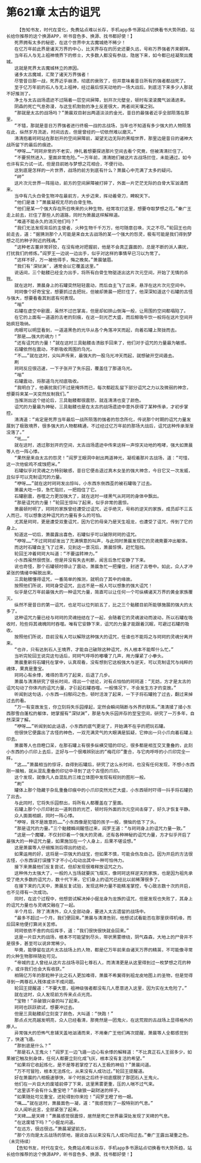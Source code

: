 # 第621章 太古的诅咒
        【告知书友，时代在变化，免费站点难以长存，手机app多书源站点切换看书大势所趋，站长给你推荐的这个换源APP，听书音色多、换源、找书都好使！】
       死界拥有太多的秘密，在这个世界中太古魔城绝不稀少！
       在亿万年前此界是诸天万界的中心，比天界存在的历史还要久远，号称万界强者齐来朝拜。
       当年石人与无上祖神境界下的修士，大多数人都没有参战，隐居下来，如今都已经凝聚出魔城。
       这就是死界太古魔城林立的原因。
       诸多太古魔城，汇聚了诸天万界强者！
       尽管昔日那一战，死界近乎崩溃，彻底的衰败了，但并意味着昔日所有的强者都战死了。
       至于亿万年前的石人与无上祖神，经过最后惊天动地的一场大战后，到底活下来多少人那就不好推测了。
       净土与太古战场遗迹不过隔着一层空间屏障，划开次元壁垒，顿时有滚滚魔气汹涌进来。
       阴森的死亡气息弥漫，与这生机勃勃的净土反差很大，两者间天壤之别。
       “那就是太古的战场吗？”萧晨双目射出两道淡淡的金光，昔日的最强者近乎全部陨落在那里。
       “不错，那就是昔日万界强者进行终极一战的古战场，当年也不知道有多少强大的人物陨落在此，纵然岁月流逝，时间远去，但是曾经的一切依然难以磨灭。”
       清清抱着珂珂站在那划开的空间屏障前，凝望无边无际的黑暗世界，那里边是昔日的诸神大战所留下的最后的痕迹。
       “咿呀……”珂珂非常的不老实，挣扎着想要探进那片空间去看个究竟，但被清清拦住了。
       “不要贸然进入，里面非常危险。”一万年前，清清她们被这片古战场拦住，未能通过。如今也许有实力试一试，但是目前她与梦想之花相合，不便行动。
       这到底是怎样的一片世界，战场的前方到底有什么？萧晨心中充满了太多的疑问。
       “砰”
       这片次元世界一阵摇动，前方的空间屏障被打碎了，外面一片茫茫无际的白骨大军汹涌而来。
       当中有几头白骨生物冲在最前方，大步迈来，挥动着骨刀，睥睨天下。
       “他们是谁？”萧晨凝视无尽的白骨生物。
       “他们是某一个强大存在所召唤来的火种生物，经常攻打这里，想要夺取梦想之花。”秦广王走上前去，拦住了那些人的道路，同时为萧晨这样解释道。
       “难道不能永久的消灭他们吗？”
       “我们无法发现背后的主使者，火种生物千千万万，他可随意召唤，灭之不尽。”轮回王也向前走去，道：“据猜测那个人可能是来自太古战场的某一个强大的怨灵，极有可能是我们得到梦想之花的种子附近的残魂。”
       “这种老古董非常奸狡，在没有绝对把握前，他是不会真正露面的，总是不断的派人袭扰，打扰我们的修炼。”阎罗王一边说一边出手，似乎对这样的事情早已习以为常了。
       “这样不好，万一被他得手，悔之晚矣。”萧晨皱眉。
       “我们有‘深狱渊’，通常会以它覆盖这里。”
       说话间，三个骷髅已经全力出手，将所有白骨生物驱逐出这片次元空间，开始了无情的杀戮。
       就在这时，萧晨身上的石罐突然轻轻震动，而后自主飞了出来，悬浮在这片次元空间中。
       珂珂像个好奇宝宝，想要抓过去把玩，但被却萧晨一把拦住了，他深深知道这个石罐的古怪与强大，想要看看其到底有何表现。
       “嗡”
       石罐在虚空中剧震，虽然不过巴掌高，但是却如排山倒海一般，让周围的空间都塌陷了。
       在它的上面有一道道的古老的刻痕，在这一刻光芒大盛，而后鲸吸牛饮一般将在这片空间开始疯狂吸纳。
       肉眼可以明显看到，一道道黑色的光华从各个角落冲天而起，向着石罐上聚拢而去。
       “那是……强大的魂力！”
       “还有诅咒的力量！”就在这时三具骷髅击溃敌手回来了，他们对于诅咒的力量最为敏感。
       石罐依然在震动，不断吸收周围的乌光。
       “不……”就在这时，尖叫声传来，最强大的一股乌光冲天而起，就想破开空间遁去。
       刷
       珂珂反应很迅速，一下子张开了失乐园，覆盖住了那道乌光。
       “嗡”
       石罐震动，将那道乌光彻底吸收。
       “我明白了，他袭扰我们不过是掩饰而已，每次都趁乱留下部分诅咒之力以及微弱的神念，想要将来某一天突然反制我们。”
       当推测出这个结论后，三具骷髅都很震怒，就连清清也变了颜色。
       诅咒的力量最为神秘，三具骷髅也是在太古的战场遗迹中意外获得了某种传承，才初步掌控。
       清清道：“肯定是死界当年最后一战所陨落的强者的怨念所化，传说那个时期的诅咒力量发展到了极致境界，很多强大的人物都精通，不过经过亿万年前的那场大战后，诅咒这种传承渐渐没落了。”
       “吼……”
       就在这时，透过那划开的空间，太古战场遗迹中传来这样一声惊天动地的咆哮，强大如萧晨等人也一阵心悸。
       “果然是来自太古的怨灵！”阎罗王眼洞中射出两道神光，凝视着那片古战场，道：“可惜，这一次他偷鸡不成蚀把米。”
       石罐似乎对灵魂之力特别敏感，昔日它便击退过真木女圣的强大神念，今日它又一次发威，且似乎可以克制诅咒的力量。
       “咿呀……”就在这时珂珂发出惊叫，小东西东倒西歪的被石罐吸了过去。
       萧晨大吃一惊，急忙阻拦，一把抱住了它。
       石罐剧震，吞噬之力更加强大了，就在这时一缕黑气从珂珂的身体中飘出。
       “那是诅咒的力量！”轮回王惊叫了起来，似乎非常的震惊。
       萧晨顿时明了，珂珂的家族曾经遭受过诅咒，近乎绝灭，号称的逆天的家族，成员却不三五人而已，可以想象这种诅咒的力量有多么的可怕。
       尤其是珂珂，更是遭受双重诅咒，因为它的母亲乃是天生祖龙，也遭受了诅咒，传到了它的身上。
       知道这一切后，萧晨露出喜色，石罐似乎可以破除珂珂的诅咒。
       “咿呀……”不过珂珂却发出了充满惧意的叫声，与此同时萧晨发现它的灵魂竟要冲出躯体。
       而这时石罐自主飞了过来，见到这一景况后，萧晨惊惧，赶忙阻挡。
       轮回王冲着珂珂大叫道：“不要运转神力。”
       小东西虽然很慌张，但是并没有失去判断，闻言后急忙安静了下来。
       说也奇怪，那个石罐顿时停止了震动，萧晨急忙一把攥住，封进了古卷中。如此，众人才冲紧张的情绪中解脱出来。
       三具骷髅懂得诅咒，一番简单的推测，就明白了其中的缘故。
       按照他们所说，珂珂身受诅咒，且远不是一般人可以想象的强大诅咒！
       似乎是亿万年前最强大的一种诅咒力量，简直可以让任何一个可纵横诸天万界的黄金家族覆灭。
       纵然不是昔日的第一诅咒，也足可以位列前五了，比之三个骷髅目前所能够施展的强大的太多了。
       这种诅咒力量已经与珂珂的灵魂扭结在了一起，会随着它的灵魂波动而波动，所以石罐在吸收时，险些将其魂魄同时吞噬。唯有它安静下来，诅咒的力量才能跟着沉眠，可避过石罐的吸收。
       按照他们所说，目前没有人可以解除这种强大的诅咒，任谁也不能将之与珂珂的灵魂分离开来。
       “也许，只有达到石人王境界，才能自己破除这种诅咒，外人根本不能帮什么忙。”
       当听完轮回王说完这句话后，珂珂气呼呼的嘟囔了几声，用力攥紧了小拳头。
       萧晨重新将石罐托在掌中，认真观看，没有想到它这般强大与逆天，可以克制诅咒与纯粹的魂体，果真是重宝。
       珂珂心有余悸，难得的乖巧了起来，后退了几步。
       萧晨与清清研究了很长时间，得出一个结论，对有点怕怕的珂珂道：“无妨，方才是太古的诅咒勾动了你体内的诅咒力量，才引起石罐吞噬。一般情况下，不会发生方才的变故。”
       听闻到这句话，小东西一扫郁闷之色，顿时活泼了起来，一下子将石罐抢了过去，翻过来掉过去的看。
       “万一有变故发生，你立刻将失乐园撑起，定然会瞬间隔断与外界的联系。”清清揉了揉小东西那雪白蓬松的躯体，她掌握有“深狱渊”，那是与失乐园并存的至宝空间，研究了一万多年，自然深深了解。
       “咿呀……”听闻到如此话语，小东西的底气更足了，开始满不在乎的把玩石罐。
       但很快它便露出了古怪的神色，一双充满灵气的大眼满是狐疑，它伸出一只小爪向着石罐上印去。
       萧晨等人也目瞪口呆，在那石罐上有很多纵横交错的印记，很多都是相互交叉重叠的，此刻小东西的小爪印上去后，正好与一个很难辨别出的“梅花印”重合，与它肉呼呼的小爪印完全一样。
       “这……”萧晨相当的惊讶，自得到石罐后，研究了这么长时间，也没有任何发现，不想小东西刚一接触，就从混乱重叠的印记中寻到了这个古怪的爪印。
       这个发现，就像凡人自混乱的三维立体图中发现有规则的图形一般。
       “刷”
       罐体上那个隐藏于杂乱重叠印痕中的小爪印突然光芒大盛，小东西顿时吓得一抖手将石罐扔了出去。
       与此同时，它将失乐园祭出，将所有人都覆盖在了里面。
       石罐上那个小爪印射出一道刺目的光芒，顿时将外面的次元空间击穿了，好久才恢复平静。
       众人面面相觑，同时一阵心悸。
       “咿呀，我不是故意的……”小东西像是犯错的孩子一般，懊恼的低下了头。
       “那是诅咒的力量。”三个骷髅瞬间醒悟过来，阎罗王道：“与珂珂身上的诅咒力量一致。”
       “这是一个魔罐，不仅封印着一个强大的灵魂，还有各种神秘的诅咒力量，方才似乎开启了最强大的一种诅咒力量，如果施加在一个人身上，后果不堪设想。”
       这是萧晨等人仔细推测后得出的结论。
       如果运用的好，这将是一宗强大的战宝，但如果不慎，可能会伤及自己。因为开启的方法很古怪，小东西误打误撞下才不小心勾动出其中一种可怕伟力。
       接下来萧晨他们反复尝试，但却发现很难释放诅咒之力。
       这种伟力太强大了，一般的人当场就要灰飞烟灭，像珂珂这样逆天的家族，也是因为祖先承受了绝大多数的诅咒力，数十代下来，它们身上的诅咒已经比以前稀薄很多了。
       在接下来的几天中，萧晨反复试验，发现这种力量不能精准掌控，专心致志数十次的开启，也不见得有一次成功。
       同时，在这个过程中，他想尝试解决掉小倔龙身为龙族的诅咒，但是发现也失败了，其身上的诅咒力量也与灵魂交融在了一起。
       半个月后，除了清清外，众人全部动身，要进入太古遗留的战场中。
       “最多不超过一个月，我们便回来。”萧晨与清清告别，他想试试看能否在那里获得机缘，而后回来他便打算闭关苦修。
       珂珂依依不舍的向后挥手，道：“我们很快很快就会回来。”
       这是一片巨大的战场，根本不可能望到尽头，带状黑雾缭绕，阴气森森，大地上的尸骨并不是很多，甚至可以说非常稀少。
       毕竟，能够留在这片太古战场上的人物，都是亿万年前来自诸天万界的精英，不可能像寻常的火种生物那样随处可见。
       “帝城的主人曾经从这片古战场寻回七尊石人，而清清更是从这里得到过一枚梦想之花的种子，或许我们也会大有收获。”
       相隔亿万年的那粒种子比之石人更加难得，萧晨不希冀得到祖龙皮地图上的圣物，但是觉得寻到一两尊石人残体或许不成问题。
       轮回王提醒道：“不要大意，祖神级强者都没有几人愿意进入这里，因为实在太危险了。”
       就在这时，众人发现前方传来点点光亮。
       “宝物！”杀破狼兴奋的叫了起来。
       珂珂也跃跃欲试，想要冲过去。
       但是三具骷髅却立刻变了颜色，大叫道：“快跑！”
       那点点光亮越发明亮，众人已经看清，那竟然是一团鬼火，在这荒寂的古战场上显得格外的瘆人。
       异常强大的恐怖气息铺天盖地汹涌而来，不用秦广王他们再次提醒，萧晨等人全都感觉到了，快速飞遁。
       “那到底是什么？”
       “那是石人王鬼火！”阎罗王一边飞遁一边心有余悸的解释道：“不比真正石人王弱多少，如果被它触及到身体，任何人都要立刻化成飞灰，根本没有复活的希望。”
       “如果将它收起炼化，是不是等若掌控了石人王极的神焰？”萧晨问道。
       “万不可冒险，根本无法炼化，从来没有人成功过。”轮回王提醒道。
       好在萧晨的八相极速够快，半个时辰之后终于彻底摆脱了那团石人王鬼火。
       他们在一片巨大的废墟前停了下来，这里黑雾更重，压的人喘不过气来。
       “这里该不会有什么重宝吧？”杀破狼一副财迷的样子。
       “如果随处可见重宝，还轮得到你来捡！”阎罗王瞪了他一眼。
       “咦……”就在这时，萧晨面色一凝，道：“我感觉到了一股特别的气息。”
       众人闻听此言，全部紧张了起来。
       “天碑……是天碑！”萧晨感觉很震惊，居然是死亡世界最深处发现了天碑的气息。
       “在这废墟下吗？”小倔龙问道。
       “在远方，很远很远。”萧晨凝望前方。
       “那个方向是太古战场的禁地，据说自古以来没有几人成功闯过去。”秦广王露出凝重之色。（未完待续）
       【告知书友，时代在变化，免费站点难以长存，手机app多书源站点切换看书大势所趋，站长给你推荐的这个换源APP，听书音色多、换源、找书都好使！】